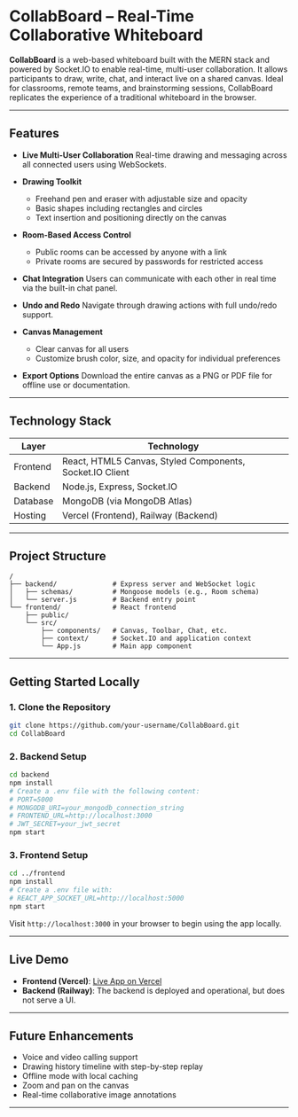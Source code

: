 # CollabBoard – Real-Time Collaborative Whiteboard

**CollabBoard** is a web-based whiteboard built with the MERN stack and powered by Socket.IO to enable real-time, multi-user collaboration. It allows participants to draw, write, chat, and interact live on a shared canvas. Ideal for classrooms, remote teams, and brainstorming sessions, CollabBoard replicates the experience of a traditional whiteboard in the browser.

---

## Features

* **Live Multi-User Collaboration**
  Real-time drawing and messaging across all connected users using WebSockets.

* **Drawing Toolkit**

  * Freehand pen and eraser with adjustable size and opacity
  * Basic shapes including rectangles and circles
  * Text insertion and positioning directly on the canvas

* **Room-Based Access Control**

  * Public rooms can be accessed by anyone with a link
  * Private rooms are secured by passwords for restricted access

* **Chat Integration**
  Users can communicate with each other in real time via the built-in chat panel.

* **Undo and Redo**
  Navigate through drawing actions with full undo/redo support.

* **Canvas Management**

  * Clear canvas for all users
  * Customize brush color, size, and opacity for individual preferences

* **Export Options**
  Download the entire canvas as a PNG or PDF file for offline use or documentation.

---

## Technology Stack

| Layer    | Technology                                               |
| -------- | -------------------------------------------------------- |
| Frontend | React, HTML5 Canvas, Styled Components, Socket.IO Client |
| Backend  | Node.js, Express, Socket.IO                              |
| Database | MongoDB (via MongoDB Atlas)                              |
| Hosting  | Vercel (Frontend), Railway (Backend)                     |

---

## Project Structure

```
/
├── backend/              # Express server and WebSocket logic
│   ├── schemas/          # Mongoose models (e.g., Room schema)
│   └── server.js         # Backend entry point
└── frontend/             # React frontend
    ├── public/
    └── src/
        ├── components/   # Canvas, Toolbar, Chat, etc.
        ├── context/      # Socket.IO and application context
        └── App.js        # Main app component
```

---

## Getting Started Locally

### 1. Clone the Repository

```bash
git clone https://github.com/your-username/CollabBoard.git
cd CollabBoard
```

### 2. Backend Setup

```bash
cd backend
npm install
# Create a .env file with the following content:
# PORT=5000
# MONGODB_URI=your_mongodb_connection_string
# FRONTEND_URL=http://localhost:3000
# JWT_SECRET=your_jwt_secret
npm start
```

### 3. Frontend Setup

```bash
cd ../frontend
npm install
# Create a .env file with:
# REACT_APP_SOCKET_URL=http://localhost:5000
npm start
```

Visit `http://localhost:3000` in your browser to begin using the app locally.

---

## Live Demo

* **Frontend (Vercel)**: [Live App on Vercel](https://collab-board-omega-nine.vercel.app/)
* **Backend (Railway)**: The backend is deployed and operational, but does not serve a UI.

---

## Future Enhancements

* Voice and video calling support
* Drawing history timeline with step-by-step replay
* Offline mode with local caching
* Zoom and pan on the canvas
* Real-time collaborative image annotations

---
